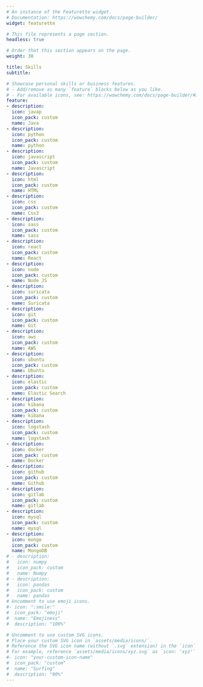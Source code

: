 ```yaml
---
# An instance of the Featurette widget.
# Documentation: https://wowchemy.com/docs/page-builder/
widget: featurette

# This file represents a page section.
headless: true

# Order that this section appears on the page.
weight: 30

title: Skills
subtitle:

# Showcase personal skills or business features.
# - Add/remove as many `feature` blocks below as you like.
# - For available icons, see: https://wowchemy.com/docs/page-builder/#icons
feature:
- description: 
  icon: javap
  icon_pack: custom
  name: Java
- description: 
  icon: python
  icon_pack: custom
  name: python
- description: 
  icon: javascript
  icon_pack: custom
  name: Javascript
- description: 
  icon: html
  icon_pack: custom
  name: HTML
- description: 
  icon: css
  icon_pack: custom
  name: Css3
- description: 
  icon: sass
  icon_pack: custom
  name: sass
- description: 
  icon: react
  icon_pack: custom
  name: React
- description: 
  icon: node
  icon_pack: custom
  name: Node JS
- description: 
  icon: suricata
  icon_pack: custom
  name: Suricata
- description: 
  icon: git
  icon_pack: custom
  name: Git
- description: 
  icon: aws
  icon_pack: custom
  name: AWS
- description: 
  icon: ubuntu
  icon_pack: custom
  name: Ubuntu
- description: 
  icon: elastic
  icon_pack: custom
  name: Elastic Search
- description: 
  icon: kibana
  icon_pack: custom
  name: kibana
- description: 
  icon: logstash
  icon_pack: custom
  name: logstash
- description: 
  icon: docker
  icon_pack: custom
  name: Docker
- description: 
  icon: github
  icon_pack: custom
  name: Github
- description: 
  icon: gitlab
  icon_pack: custom
  name: gitlab
- description: 
  icon: mysql
  icon_pack: custom
  name: mysql
- description: 
  icon: mongo 
  icon_pack: custom
  name: MongoDB
# - description: 
#   icon: numpy 
#   icon_pack: custom
#   name: Numpy
# - description: 
#   icon: pandas 
#   icon_pack: custom
#   name: pandas
# Uncomment to use emoji icons.
#- icon: ":smile:"
#  icon_pack: "emoji"
#  name: "Emojiness"
#  description: "100%"  

# Uncomment to use custom SVG icons.
# Place your custom SVG icon in `assets/media/icons/`.
# Reference the SVG icon name (without `.svg` extension) in the `icon` field.
# For example, reference `assets/media/icons/xyz.svg` as `icon: 'xyz'`
#- icon: "your-custom-icon-name"
#  icon_pack: "custom"
#  name: "Surfing"
#  description: "90%"
---
```

